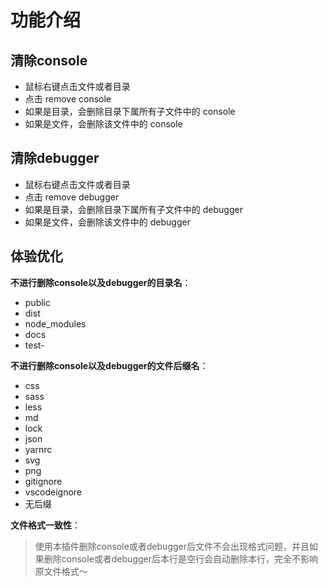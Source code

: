 # 功能介绍
## 清除console
- 鼠标右键点击文件或者目录
- 点击 remove console
- 如果是目录，会删除目录下属所有子文件中的 console
- 如果是文件，会删除该文件中的 console
## 清除debugger
- 鼠标右键点击文件或者目录
- 点击 remove debugger
- 如果是目录，会删除目录下属所有子文件中的 debugger
- 如果是文件，会删除该文件中的 debugger
## 体验优化

**不进行删除console以及debugger的目录名**：
- public
- dist
- node_modules
- docs
- test- 

**不进行删除console以及debugger的文件后缀名**：
- css
- sass
- less
- md
- lock
- json
- yarnrc
- svg
- png
- gitignore
- vscodeignore
- 无后缀

**文件格式一致性**：
> 使用本插件删除console或者debugger后文件不会出现格式问题，并且如果删除console或者debugger后本行是空行会自动删除本行，完全不影响原文件格式～